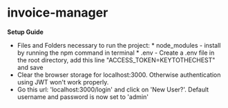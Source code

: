 # invoice-manager

**Setup Guide**

- Files and Folders necessary to run the project:
        * node_modules - install by running the npm command in terminal
        * .env - Create a .env file in the root directory, add this line "ACCESS_TOKEN=KEYTOTHECHEST" and save
- Clear the browser storage for localhost:3000. Otherwise authentication using JWT won't work properly.
- Go this url: 'localhost:3000/login' and click on 'New User?'. Default username and password is now set to 'admin'

    
